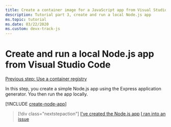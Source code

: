 ```yaml
---
title: Create a container image for a JavaScript app from Visual Studio Code
description: Tutorial part 3, create and run a local Node.js app
ms.topic: tutorial
ms.date: 03/22/2020
ms.custom: devx-track-js
---
```


# Create and run a local Node.js app from Visual Studio Code

[Previous step: Use a container registry](tutorial-vscode-docker-node-02.md)

In this step, you create a simple Node.js app using the Express application generator. You then run the app locally.

[!INCLUDE [create-node-app](includes/create-node-app.md)]

> [!div class="nextstepaction"]
> [I've created the  Node.js app](tutorial-vscode-docker-node-04.md) [I ran into an issue](https://www.research.net/r/PWZWZ52?tutorial=node-deployment-azureappservice&step=create-app)
